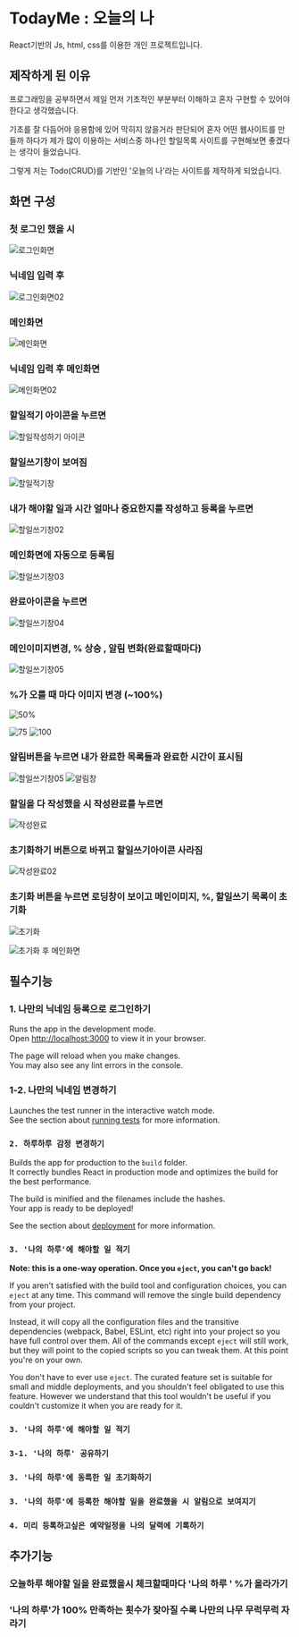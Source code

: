 # TodayMe : 오늘의 나 

React기반의 Js, html, css를 이용한 개인 프로젝트입니다.

## 제작하게 된 이유

프로그래밍을 공부하면서 제일 먼저 기초적인 부분부터 이해하고 혼자 구현할 수 있어야 한다고 생각했습니다.  


기초를 잘 다듬어야 응용함에 있어 막히지 않을거라 판단되어 혼자 어떤 웹사이트를 만들까 하다가 제가 많이 이용하는 서비스중 하나인 할일목록 사이트를 구현해보면 좋겠다는 생각이 들었습니다.


그렇게 저는 Todo(CRUD)를 기반인 '오늘의 나'라는 사이트를 제작하게 되었습니다.

## 화면 구성


### 첫 로그인 했을 시 
![로그인화면](https://user-images.githubusercontent.com/75771515/172297227-0946acf8-20ca-437c-9d67-8063fcfcdfdf.png)



### 닉네임 입력 후 
![로그인화면02](https://user-images.githubusercontent.com/75771515/172297477-da87fd7a-cc11-4cc0-a20b-a3598ba8761d.png)



### 메인화면
![메인화면](https://user-images.githubusercontent.com/75771515/172296970-1317bc2e-e132-419f-926f-7ac5447fa4e7.png)



### 닉네임 입력 후 메인화면

![메인화면02](https://user-images.githubusercontent.com/75771515/172297789-300d6697-d1f2-4387-92a2-79f898603c19.png)



### 할일적기 아이콘을 누르면

![할일작성하기 아이콘](https://user-images.githubusercontent.com/75771515/172298436-56927791-2690-4402-aee7-ca76ca9d1827.png)



### 할일쓰기창이 보여짐
![할일적기창](https://user-images.githubusercontent.com/75771515/172298507-a99f3664-08a1-403c-8b2c-dc2ec8ed8ab5.PNG)

### 내가 해야할 일과 시간 얼마나 중요한지를 작성하고 등록을 누르면

![할일쓰기창02](https://user-images.githubusercontent.com/75771515/172300379-f89e3467-733f-4479-a6b7-3e6fcd936832.png)

### 메인화면에 자동으로 등록됨
![할일쓰기창03](https://user-images.githubusercontent.com/75771515/172299297-13ea82bc-4ac3-4318-8d06-d0662a9e8f4a.png)

### 완료아이콘을 누르면
![할일쓰기창04](https://user-images.githubusercontent.com/75771515/172299961-03069141-a0e9-4c70-8d25-47133a4a7df6.png)

### 메인이미지변경, % 상승 , 알림 변화(완료할때마다)
![할일쓰기창05](https://user-images.githubusercontent.com/75771515/172300093-8cd2de6f-99dc-4be5-8764-7655f3ef1757.png)

### %가 오를 때 마다 이미지 변경 (~100%)



![50%](https://user-images.githubusercontent.com/75771515/172301511-35851a7a-caee-48ed-bd8f-eb46ae65f35e.png)

![75](https://user-images.githubusercontent.com/75771515/172301514-c157319d-fc4d-4da9-95b2-6617758b0ba8.png)
![100](https://user-images.githubusercontent.com/75771515/172301521-999e1b94-8a28-4cf4-8537-9ba79673a221.png)


### 알림버튼을 누르면 내가 완료한 목록들과 완료한 시간이 표시됨 

![할일쓰기창05](https://user-images.githubusercontent.com/75771515/172301742-8a9ce1ec-0c41-4b86-810f-d366628e3974.png)
![알림창](https://user-images.githubusercontent.com/75771515/172302395-0eaa2458-a437-4930-96fa-7d011d5b7fab.png)

### 할일을 다 작성했을 시 작성완료를 누르면 

![작성완료](https://user-images.githubusercontent.com/75771515/172303286-699da174-1de3-4b3e-90db-8b37764c8799.png)
### 초기화하기 버튼으로 바뀌고 할일쓰기아이콘 사라짐
![작성완료02](https://user-images.githubusercontent.com/75771515/172303292-676d0895-944a-4693-8d2b-73969168f551.png)

### 초기화 버튼을 누르면 로딩창이 보이고 메인이미지, %, 할일쓰기 목록이 초기화
![초기화](https://user-images.githubusercontent.com/75771515/172303690-37473190-c551-4fe8-9f0b-f1010f1239e6.png)

![초기화 후 메인화면](https://user-images.githubusercontent.com/75771515/172304131-36980384-c674-4e6d-ac9a-d631a1591b8b.png)


## 필수기능
### 1. 나만의 닉네임 등록으로 로그인하기

Runs the app in the development mode.\
Open [http://localhost:3000](http://localhost:3000) to view it in your browser.

The page will reload when you make changes.\
You may also see any lint errors in the console.

### 1-2. 나만의 닉네임 변경하기

Launches the test runner in the interactive watch mode.\
See the section about [running tests](https://facebook.github.io/create-react-app/docs/running-tests) for more information.

### `2. 하루하루 감정 변경하기`

Builds the app for production to the `build` folder.\
It correctly bundles React in production mode and optimizes the build for the best performance.

The build is minified and the filenames include the hashes.\
Your app is ready to be deployed!

See the section about [deployment](https://facebook.github.io/create-react-app/docs/deployment) for more information.

### `3. '나의 하루'에 해야할 일 적기`



**Note: this is a one-way operation. Once you `eject`, you can't go back!**

If you aren't satisfied with the build tool and configuration choices, you can `eject` at any time. This command will remove the single build dependency from your project.

Instead, it will copy all the configuration files and the transitive dependencies (webpack, Babel, ESLint, etc) right into your project so you have full control over them. All of the commands except `eject` will still work, but they will point to the copied scripts so you can tweak them. At this point you're on your own.

You don't have to ever use `eject`. The curated feature set is suitable for small and middle deployments, and you shouldn't feel obligated to use this feature. However we understand that this tool wouldn't be useful if you couldn't customize it when you are ready for it.


### `3. '나의 하루'에 해야할 일 적기`

### `3-1. '나의 하루' 공유하기`
### `3. '나의 하루'에 동륵한 일 초기화하기`
### `3. '나의 하루'에 등록한 해야할 일을 완료했을 시 알림으로 보여지기`
### `4. 미리 등록하고싶은 예약일정을 나의 달력에 기록하기`

## 추가기능


### 오늘하루 해야할 일을 완료했을시 체크할때마다 '나의 하루 ' %가 올라가기

### '나의 하루'가 100% 만족하는 횟수가 잦아질 수록 나만의 나무 무럭무럭 자라기


